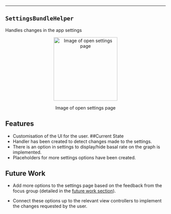 ---

## `SettingsBundleHelper`
Handles changes in the app settings
<p align="center">
<img src="https://raw.githubusercontent.com/danwells96/ARISES/master/DocFiles/img/settings.png" alt="Image of open settings page" width="200"/>
</p>
<p align="center">
Image of open settings page
</p>

## Features
* Customisation of the UI for the user.
##Current State
* Handler has been created to detect changes made to the settings.
* There is an option in settings to display/hide basal rate on the graph is implemented.
* Placeholders for more settings options have been created.

## Future Work
* Add more options to the settings page based on the feedback from the focus group (detailed in the [future work section](https://danwells96.github.io/ARISES/future-work.html)).

* Connect these options up to the relevant view controllers to implement the changes requested by the user.
